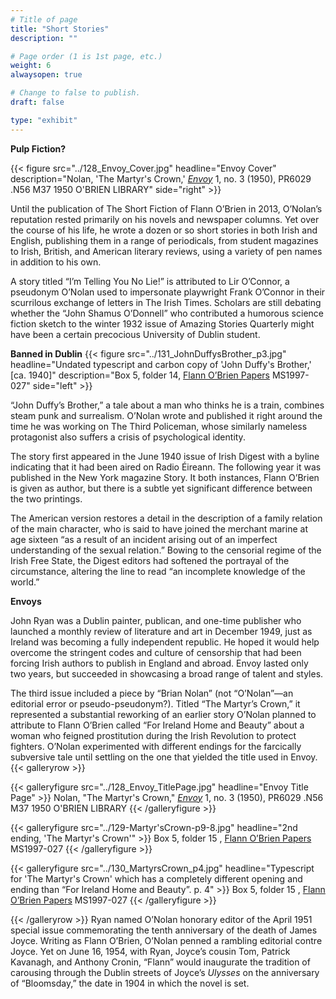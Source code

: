 ```yaml
---
# Title of page
title: "Short Stories"
description: ""

# Page order (1 is 1st page, etc.)
weight: 6
alwaysopen: true

# Change to false to publish.
draft: false

type: "exhibit"
---
```

**Pulp Fiction?**

{{< figure src="../128_Envoy_Cover.jpg"
           headline="Envoy Cover"
           description="Nolan, 'The Martyr's Crown,' [*Envoy*](https://bc-primo.hosted.exlibrisgroup.com/primo-explore/fulldisplay?docid=ALMA-BC21347982900001021&context=L&vid=bclib_new&search_scope=bcl&tab=bcl_only&lang=en_US) 1, no. 3 (1950), PR6029 .N56 M37 1950 O'BRIEN LIBRARY"
           side="right" >}}

Until the publication of The Short Fiction of Flann O’Brien in 2013, O’Nolan’s reputation rested primarily on his novels and newspaper columns. Yet over the course of his life, he wrote a dozen or so short stories in both Irish and English, publishing them in a range of periodicals, from student magazines to Irish, British, and American literary reviews, using a variety of pen names in addition to his own.

A story titled “I’m Telling You No Lie!” is attributed to Lir O’Connor, a pseudonym O’Nolan used to impersonate playwright Frank O’Connor in their scurrilous exchange of letters in The Irish Times. Scholars are still debating whether the “John Shamus O’Donnell” who contributed a humorous science fiction sketch to the winter 1932 issue of Amazing Stories Quarterly might have been a certain precocious University of Dublin student.

**Banned in Dublin**
{{< figure src="../131_JohnDuffysBrother_p3.jpg"
           headline="Undated typescript and carbon copy of 'John Duffy's Brother,' [ca. 1940]"
           description="Box 5, folder 14, [Flann O’Brien Papers](https://bc-primo.hosted.exlibrisgroup.com/primo-explore/fulldisplay?docid=ALMA-BC21332671220001021&context=L&vid=bclib_new&search_scope=bcl&tab=bcl_only&lang=en_US) MS1997-027"
           side="left" >}}

“John Duffy’s Brother,” a tale about a man who thinks he is a train, combines steam punk and surrealism. O’Nolan wrote and published it right around the time he was working on The Third Policeman, whose similarly nameless protagonist also suffers a crisis of psychological identity.

The story first appeared in the June 1940 issue of Irish Digest with a byline indicating that it had been aired on Radio Éireann. The following year it was published in the New York magazine Story. It both instances, Flann O’Brien is given as author, but there is a subtle yet significant difference between the two printings.

The American version restores a detail in the description of a family relation of the main character, who is said to have joined the merchant marine at age sixteen “as a result of an incident arising out of an imperfect understanding of the sexual relation.” Bowing to the censorial regime of the Irish Free State, the Digest editors had softened the portrayal of the circumstance, altering the line to read “an incomplete knowledge of the world.”

**Envoys**

John Ryan was a Dublin painter, publican, and one-time publisher who launched a monthly review of literature and art in December 1949, just as Ireland was becoming a fully independent republic. He hoped it would help overcome the stringent codes and culture of censorship that had been forcing Irish authors to publish in England and abroad. Envoy lasted only two years, but succeeded in showcasing a broad range of talent and styles.

The third issue included a piece by “Brian Nolan” (not “O’Nolan”—an editorial error or pseudo-pseudonym?). Titled “The Martyr’s Crown,” it represented a substantial reworking of an earlier story O’Nolan planned to attribute to Flann O’Brien called “For Ireland Home and Beauty” about a woman who feigned prostitution during the Irish Revolution to protect fighters. O’Nolan experimented with different endings for the farcically subversive tale until settling on the one that yielded the title used in Envoy.
{{< galleryrow >}}

{{< galleryfigure src="../128_Envoy_TitlePage.jpg" headline="Envoy Title Page" >}}
Nolan, "The Martyr's Crown," [*Envoy*](https://bc-primo.hosted.exlibrisgroup.com/primo-explore/fulldisplay?docid=ALMA-BC21347982900001021&context=L&vid=bclib_new&search_scope=bcl&tab=bcl_only&lang=en_US) 1, no. 3 (1950), PR6029 .N56 M37 1950 O'BRIEN LIBRARY
{{< /galleryfigure >}}

{{< galleryfigure src="../129-Martyr'sCrown-p9-8.jpg" headline="2nd ending, 'The Martyr's Crown'" >}}
Box 5, folder 15 , [Flann O’Brien Papers](https://bc-primo.hosted.exlibrisgroup.com/primo-explore/fulldisplay?docid=ALMA-BC21332671220001021&context=L&vid=bclib_new&search_scope=bcl&tab=bcl_only&lang=en_US) MS1997-027
{{< /galleryfigure >}}

{{< galleryfigure src="../130_MartyrsCrown_p4.jpg" headline="Typescript for 'The Martyr's Crown' which has a completely different opening and ending than “For Ireland Home and Beauty”. p. 4" >}}
Box 5, folder 15 , [Flann O’Brien Papers](https://bc-primo.hosted.exlibrisgroup.com/primo-explore/fulldisplay?docid=ALMA-BC21332671220001021&context=L&vid=bclib_new&search_scope=bcl&tab=bcl_only&lang=en_US) MS1997-027
{{< /galleryfigure >}}

{{< /galleryrow >}}
Ryan named O’Nolan honorary editor of the April 1951 special issue commemorating the tenth anniversary of the death of James Joyce. Writing as Flann O’Brien, O’Nolan penned a rambling editorial contre Joyce. Yet on June 16, 1954, with Ryan, Joyce’s cousin Tom, Patrick Kavanagh, and Anthony Cronin, “Flann” would inaugurate the tradition of carousing through the Dublin streets of Joyce’s *Ulysses* on the anniversary of “Bloomsday,” the date in 1904 in which the novel is set.
